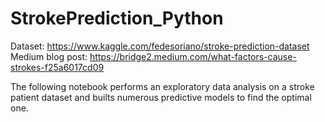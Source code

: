 # StrokePrediction_Python

Dataset: https://www.kaggle.com/fedesoriano/stroke-prediction-dataset
Medium blog post: https://bridge2.medium.com/what-factors-cause-strokes-f25a6017cd09

The following notebook performs an exploratory data analysis on a stroke patient dataset and builts numerous predictive models to find the optimal one. 
